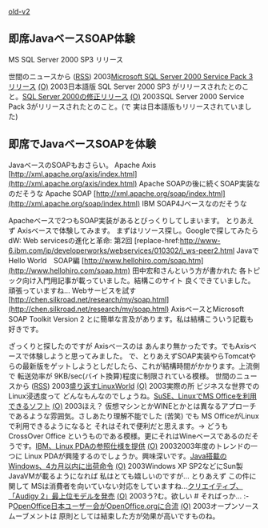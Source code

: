 [old-v2](ig030122-orig.html)

## 即席JavaベースSOAP体験

MS SQL Server 2000 SP3 リリース








世間のニュースから ([RSS](ig030122-release.xml)) 2003[Microsoft SQL Server 2000 Service Pack 3 リリース](http://www.microsoft.com/japan/sql/downloads/2000/sp3.asp) [(O)](http://www.microsoft.com/japan/sql/downloads/2000/sp3.asp) 2003日本語版 SQL Server 2000 SP3 がリリースされたとのこと。[SQL Server 2000の修正リリース](http://www.zdnet.co.jp/news/0301/22/nebt_01.html) [(O)](http://www.zdnet.co.jp/news/0301/22/nebt_01.html) 2003SQL Server 2000 Service Pack 3がリリースされたとのこと。(で 実は日本語版もリリースされていました)

## 即席でJavaベースSOAPを体験


JavaベースのSOAPもおさらい。
Apache Axis
  [http://xml.apache.org/axis/index.html](http://xml.apache.org/axis/index.html)
  Apache SOAPの後に続くSOAP実装なのだそうな
  Apache SOAP
  [http://xml.apache.org/soap/index.html](http://xml.apache.org/soap/index.html)
  IBM SOAP4Jベースなのだそうな


Apacheベースで2つもSOAP実装があるとびっくりしてしまいます。
とりあえず Axisベースで体験してみます。
まずはリソース探し。Googleで探してみたら
dW: Web servicesの進化と革命: 第2回
  [replace-href:http://www-6.ibm.com/jp/developerworks/webservices/010302/j_ws-peer2.html
  JavaでHello World　SOAP編
  [http://www.hellohiro.com/soap.htm](http://www.hellohiro.com/soap.htm)
  田中宏和さんという方が書かれた 各トピック向け入門用記事が載っていました。結構このサイト
  良くできていました。頑張っていますね…
  Webサービスを試す
  [http://chen.silkroad.net/research/my/soap.html](http://chen.silkroad.net/research/my/soap.html)
  AxisベースとMicrosoft SOAP Toolkit Version 2 とに簡単な言及があります。私は結構こういう記載も好きです。


ざっくりと探したのですが Axisベースのは あんまり無かったです。でもAxisベースで体験しようと思ってみました。
で、とりあえずSOAP実装やらTomcatやらの最新版をゲットしようとしだしたら、これが結構時間がかかります。上流側で
転送効率が 9KB/sec(バイト換算)程度に制限されている模様。
世間のニュースから ([RSS](ig030122-news.xml)) 2003[盛り返すLinuxWorld](http://www.zdnet.co.jp/news/0301/22/nebt_03.html) [(O)](http://www.zdnet.co.jp/news/0301/22/nebt_03.html) 2003実際の所 ビジネスな世界でのLinux浸透度って どんなもんなのでしょうね。[SuSE、LinuxでMS Officeを利用できるソフト](http://www.zdnet.co.jp/news/0301/22/nebt_09.html) [(O)](http://www.zdnet.co.jp/news/0301/22/nebt_09.html) 2003ほえ？ 仮想マシンとかWINEとかとは異なるアプローチであるような雰囲気。さしあたり理解不能でした (苦笑) でも MS OfficeがLinuxで利用できるようになると それはそれで便利だと思えます。→ どうも CrossOver Office というものである模様。更にそれはWineベースであるのだそうです。[IBM、Linux PDAの参照仕様を提供](http://www.zdnet.co.jp/news/0301/22/nebt_12.html) [(O)](http://www.zdnet.co.jp/news/0301/22/nebt_12.html) 20032003年度のトレンドの一つに Linux PDAが興隆するのでしょうか。興味深いです。[Java搭載のWindows、4カ月以内に出荷命令](http://www.zdnet.co.jp/news/0301/22/nebt_10.html) [(O)](http://www.zdnet.co.jp/news/0301/22/nebt_10.html) 2003Windows XP SP2などにSun製JavaVMが載るようになれば 私はとても嬉しいのですが… とりあえず この件に関して MSは消費者を向いていない対応をしていますね…[クリエイティブ、「Audigy 2」最上位モデルを発売](http://www.zdnet.co.jp/news/0301/20/njbt_07.html) [(O)](http://www.zdnet.co.jp/news/0301/20/njbt_07.html) 2003う?む。欲しい # そればっか… :-P[OpenOffice日本ユーザー会がOpenOffice.orgに合流](http://www.zdnet.co.jp/news/0301/20/njbt_03.html) [(O)](http://www.zdnet.co.jp/news/0301/20/njbt_03.html) 2003オープンソースムーブメントは 原則としては結束した方が効果が高いですものね。
